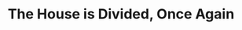 ---
pid: llb55
title: The House is Divided, Once Again
location_transcription: Independence Hall
coordinates: "[-75.1522149, 39.9488703]"
zipcode: '94114'
gen_neighborhood: 
neighborhood: 
outside_phl: 'San Francisco CA '
age: '31'
age_range: 30-39
instagram: 
image_file_name: llb_55.jpg
proposal_transcription: Country/nation is divided in a destructive manner. We fail
  to bridge our differences and understand each other. My monument will be a model
  of independence hall, instead of bricks, made of glass and iron to indicate that
  we are in 2017. The hall is torn apart into two parts. One each side, there are
  some stars and bars as well, our new flag is divided. some states go to one side
  some to the other. I will put in front of independence hall to make us feel ashamed.
topic: Inequality,Violence
topic_summary: 0, 0
type: Conceptual,Sculpture Statue
keywords_other: 
credit: Afshin Emrani
image_labels: 
twitter: 
facebook: 
permalink: "/monuments/llb55/"
layout: item-page
---